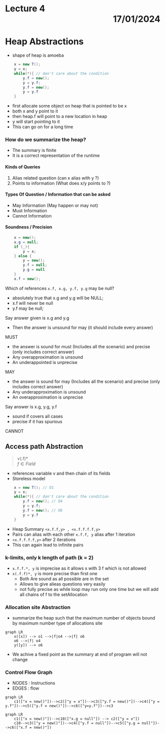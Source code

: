 # Lecture 4 <div style="text-align:right"> 17/01/2024 </div>

# Heap Abstractions
- shape of heap is amoeba

```java 
    x = new T();
    y = x;
    while(*){ // don't care about the condition
        y.f = new();
        y = y.f;
        y.f = new();
        y = y.f
    }
```

- first allocate some object on heap that is pointed to be x
- both x and y point to it 
- then heap.f will point to a new location in heap
- y will start pointing to it
- This can go on for a long time

### How do we summarize the heap?
- The summary is finite 
- It is a correct representation of the runtime

#### Kinds of Queries 
1) Alias related question (can x alias with y ?)
2) Points to information (What does x/y points to ?)

#### Types Of Question / Information that can be asked
- May Information (May happen or may not)
- Must Information
- Cannot Information

#### Soundness / Precision

```java
    x = new();
    x.g = null;
    if (_){
        y = x;
    } else {
        y = new();
        y.f = null;
        y.g = null
    }
    x.f = new();
```

Which of references `x.f, x.g, y.f, y.g` may be null?
- absolutely true that x.g and y.g will be NULL;
- x.f will never be null
- y.f may be null;

Say answer given is x.g and y.g
- Then the answer is unsound for may (it should include every answer)

MUST
- the answer is sound for must (Includes all the scenario) and precise (only includes correct answer)
- Any overapproximation is unsound
- An underappointed is unprecise
 
MAY
- the answer is sound for may (Includes all the scenario) and precise (only includes correct answer)
- Any underapproximation is unsound
- An overapproximation is unprecise
 
Say answer is x.g, y.g, y.f
- sound if covers all cases
- precise if it has spurious 

CANNOT

## Access path Abstraction
> v(.f)*  
$f \in Field$
- references variable v and then chain of its fields 
- Storeless model
```java 
    x = new T(); // O1
    y = x;
    while(*){ // don't care about the condition
        y.f = new(); // O4
        y = y.f;
        y.f = new(); // O6
        y = y.f
    }
```
- Heap Summary `<x.f.f,y> , <x.f.f.f.f,y>`
- Pairs can alias with each other `x.f.f, y` alias after 1 iteration
- `<x.f.f.f.f,y>` after 2 iterations
- This can again lead to infinite pairs
### k-limits, only k length of path (k = 2)
- `x.f.f.*, y` is imprecise as it allows x with 3 f which is not allowed 
- `x(.f.f)*, y` is more precise than first one
    * Both Are sound as all possible are in the set 
    * Allows to give alieas questions very easily 
    * not fully precise as while loop may run only one time but we will add all chains of f to the setAllocation

### Allocation site Abstraction
- summarize the heap such that the maximum number of objects bound by maximum number type of allocations site
 

```mermaid
graph LR
    x([x]) --> o1 -->|f|o4 -->|f| o6
    o6 -->|f| o4
    y([y]) --> o6
```
- We achive a fixed point as the summary at end of program will not change

### Control Flow Graph
- NODES : Instructions
- EDGES : flow

```mermaid
graph LR
    c1(["x = new()"])-->c2(["y = x"])-->c3(["y.f = new()"])-->c4(["y = y.f"])-->c5(["y.f = new()"])-->c6(["y=y.f"])-->c3
```

```mermaid
graph LR
    c1(["x = new()"])-->c10(["x.g = null"]) --> c2(["y = x"])
    c10-->c3(["y = new()"])-->c4(["y.f = null"])-->c5(["y.g = null"])-->c6(["x.f = new()"])
```

